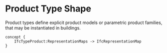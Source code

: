 Product Type Shape
==================

Product types define explicit product models or parametric product families, that may be instantiated in buildings.

```
concept {
    IfcTypeProduct:RepresentationMaps -> IfcRepresentationMap
}
```
